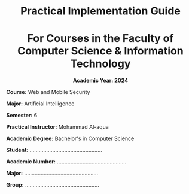 <h1 style="text-align: center;">Practical Implementation Guide</h1>
<h1 style="text-align: center;">For Courses in the Faculty of Computer Science & Information Technology</h1>

<p style="text-align: center; font-weight: bold;">Academic Year: 2024</p>

**Course:** Web and Mobile Security

**Major:** Artificial Intelligence

**Semester:** 6

**Practical Instructor:** Mohammad Al-aqua

**Academic Degree:** Bachelor's in Computer Science

**Student:** ................................................

**Academic Number:** ..............................................

**Major:** .................................................

**Group:** .................................................
